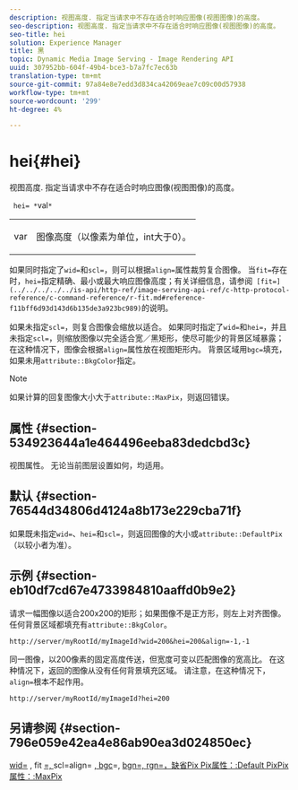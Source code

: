 ```yaml
---
description: 视图高度. 指定当请求中不存在适合时响应图像(视图图像)的高度。
seo-description: 视图高度. 指定当请求中不存在适合时响应图像(视图图像)的高度。
seo-title: hei
solution: Experience Manager
title: 黑
topic: Dynamic Media Image Serving - Image Rendering API
uuid: 307952bb-604f-49b4-bce3-b7a7fc7ec63b
translation-type: tm+mt
source-git-commit: 97a84e8e7edd3d834ca42069eae7c09c00d57938
workflow-type: tm+mt
source-wordcount: '299'
ht-degree: 4%

---
```



# hei{#hei}

视图高度. 指定当请求中不存在适合时响应图像(视图图像)的高度。

` hei= *`val`*`

<table id="simpletable_1A36827B6E6647888A4E6E868975D716"> 
 <tr class="strow"> 
  <td class="stentry"> <p> <span class="codeph"> <span class="varname"> var  </span> </span> </p> </td> 
  <td class="stentry"> <p>图像高度（以像素为单位，int大于0）。 </p> </td> 
 </tr> 
</table>

如果同时指定了`wid=`和`scl=`，则可以根据`align=`属性裁剪复合图像。 当`fit=`存在时，`hei=`指定精确、最小或最大响应图像高度；有关详细信息，请参阅` [fit=](../../../../../is-api/http-ref/image-serving-api-ref/c-http-protocol-reference/c-command-reference/r-fit.md#reference-f11bff6d93d143d6b135de3a923bc989)`的说明。

如果未指定`scl=`，则复合图像会缩放以适合。 如果同时指定了`wid=`和`hei=`，并且未指定`scl=`，则缩放图像以完全适合宽／黑矩形，使尽可能少的背景区域暴露；在这种情况下，图像会根据`align=`属性放在视图矩形内。 背景区域用`bgc=`填充，如果未用`attribute::BkgColor`指定。

>[!NOTE]
>
>如果计算的回复图像大小大于`attribute::MaxPix`，则返回错误。

## 属性 {#section-534923644a1e464496eeba83dedcbd3c}

视图属性。 无论当前图层设置如何，均适用。

## 默认 {#section-76544d34806d4124a8b173e229cba71f}

如果既未指定`wid=`、`hei=`和`scl=`，则返回图像的大小或`attribute::DefaultPix`（以较小者为准）。

## 示例 {#section-eb10df7cd67e4733984810aaffd0b9e2}

请求一幅图像以适合200x200的矩形；如果图像不是正方形，则左上对齐图像。 任何背景区域都填充有`attribute::BkgColor`。

`http://server/myRootId/myImageId?wid=200&hei=200&align=-1,-1`

同一图像，以200像素的固定高度传送，但宽度可变以匹配图像的宽高比。 在这种情况下，返回的图像从没有任何背景填充区域。 请注意，在这种情况下，`align=`根本不起作用。

`http://server/myRootId/myImageId?hei=200`

## 另请参阅 {#section-796e059e42ea4e86ab90ea3d024850ec}

[wid=](../../../../../is-api/http-ref/image-serving-api-ref/c-http-protocol-reference/c-command-reference/r-is-http-wid.md#reference-bfeadcb67bf4485f851eb21345527e47) , fit [=, ](../../../../../is-api/http-ref/image-serving-api-ref/c-http-protocol-reference/c-command-reference/r-fit.md#reference-f11bff6d93d143d6b135de3a923bc989)scl=align= [, bgc](../../../../../is-api/http-ref/image-serving-api-ref/c-http-protocol-reference/c-command-reference/r-scl.md#reference-b2a74e493d0d407e98fe350551ba3fcc)=,  [](../../../../../is-api/http-ref/image-serving-api-ref/c-http-protocol-reference/c-command-reference/r-align.md#reference-b7d6b87c75124d78884f916dd6544bc7) [](../../../../../is-api/http-ref/image-serving-api-ref/c-http-protocol-reference/c-command-reference/r-bgc.md#reference-53376175f617446fbe5c69120f834b88) [](../../../../../is-api/http-ref/image-serving-api-ref/c-http-protocol-reference/c-command-reference/r-rgn.md#reference-daa9b80e0d8c4b1aa67d116b578d592f) [](../../../../../is-api/image-catalog/image-serving-api-ref/c-image-catalog-reference/c-attributes-reference/r-defaultpix.md#reference-996b2c22b30f4fd9b970c84063306df1) [bgn=, rgn=，缺省Pix Pix属性：:Default PixPix属性：:MaxPix](../../../../../is-api/image-catalog/image-serving-api-ref/c-image-catalog-reference/c-attributes-reference/r-maxpix.md#reference-e167d396ac794079ba8b5e6eb16eeda5)
